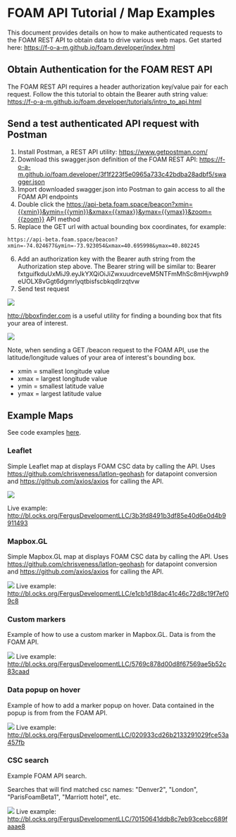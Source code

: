 # FOAM API Tutorial / Map Examples

This document provides details on how to make authenticated requests to the FOAM REST API to obtain data to drive various web maps. Get started here:
https://f-o-a-m.github.io/foam.developer/index.html

## Obtain Authentication for the FOAM REST API

The FOAM REST API requires a header authorization key/value pair for each request. Follow the this tutorial to obtain the Bearer auth string value: https://f-o-a-m.github.io/foam.developer/tutorials/intro_to_api.html 

## Send a test authenticated API request with Postman

1. Install Postman, a REST API utility: https://www.getpostman.com/
2. Download this swagger.json definition of the FOAM REST API: https://f-o-a-m.github.io/foam.developer/3f1f223f5e0965a733c42bdba28adbf5/swagger.json
3. Import downloaded swagger.json into Postman to gain access to all the FOAM API endpoints
4. Double click the https://api-beta.foam.space/beacon?xmin={{xmin}}&ymin={{ymin}}&xmax={{xmax}}&ymax={{ymax}}&zoom={{zoom}} API method
5. Replace the GET url with actual bounding box coordinates, for example: 
```
https://api-beta.foam.space/beacon?xmin=-74.024677&ymin=-73.923054&xmax=40.695998&ymax=40.802245
```
6. Add an authorization key with the Bearer auth string from the Authorization step above. The Bearer string will be similar to: Bearer fxtguifkduUxMiJ9.eyJkYXQiOiJiZwxuudrceveM5NTFmMhSc8mHjvwph9eUOLX8vGgt6dgmrlyqtbisfscbkqdlrzqtvw
7. Send test request

![](https://i.imgur.com/w3E0UoA.gif)

http://bboxfinder.com is a useful utility for finding a bounding box that fits your area of interest. 

![](http://storage7.static.itmages.com/i/18/0322/h_1521758421_7705106_7f7e0e7d59.png)

Note, when sending a GET /beacon request to the FOAM API, use the latitude/longitude values of your area of interest's bounding box.
* xmin = smallest longitude value
* xmax = largest longitude value
* ymin = smallest latitude value
* ymax = largest latitude value

## Example Maps

See code examples [here](https://github.com/FergusDevelopmentLLC/foam-api-examples/tree/master/examples).

### Leaflet

Simple Leaflet map at displays FOAM CSC data by calling the API. Uses https://github.com/chrisveness/latlon-geohash for datapoint conversion and https://github.com/axios/axios for calling the API.

![](http://storage3.static.itmages.com/i/18/0322/h_1521738128_2846268_36122b1f75.png)

Live example: http://bl.ocks.org/FergusDevelopmentLLC/3b3fd8491b3df85e40d6e0d4b9911493

### Mapbox.GL

Simple Mapbox.GL map at displays FOAM CSC data by calling the API. Uses https://github.com/chrisveness/latlon-geohash for datapoint conversion and https://github.com/axios/axios for calling the API.

![](http://storage7.static.itmages.com/i/18/0322/h_1521738283_6444740_02c3e5b2d8.png)
Live example: http://bl.ocks.org/FergusDevelopmentLLC/e1cb1d18dac41c46c72d8c19f7ef09c8

### Custom markers

Example of how to use a custom marker in Mapbox.GL. Data is from the FOAM API.

![](http://storage8.static.itmages.com/i/18/0322/h_1521738397_6180381_d2d1d3856e.png)
Live example: http://bl.ocks.org/FergusDevelopmentLLC/5769c878d00d8f67569ae5b52c83caad

### Data popup on hover

Example of how to add a marker popup on hover. Data contained in the popup is from from the FOAM API.

![](http://storage6.static.itmages.com/i/18/0322/h_1521738706_3252718_a826d36491.png)
Live example: http://bl.ocks.org/FergusDevelopmentLLC/020933cd26b2133291029fce53a457fb

### CSC search

Example FOAM API search.

Searches that will find matched csc names: "Denver2", "London", "ParisFoamBeta1", "Marriott hotel", etc.

![](https://i.imgur.com/hqGX8qx.gif)
Live example: http://bl.ocks.org/FergusDevelopmentLLC/70150641ddb8c7eb93cebcc689faaae8